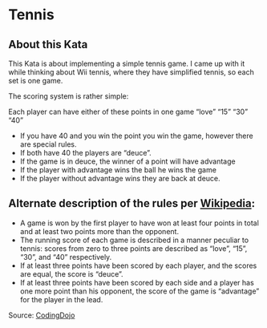 # Tennis

## About this Kata

This Kata is about implementing a simple tennis game. I came up with it while thinking about Wii tennis, where they have simplified tennis, so each set is one game.

The scoring system is rather simple:

Each player can have either of these points in one game “love” “15” “30” “40”
- If you have 40 and you win the point you win the game, however there are special rules.
- If both have 40 the players are “deuce”.
- If the game is in deuce, the winner of a point will have advantage
- If the player with advantage wins the ball he wins the game
- If the player without advantage wins they are back at deuce.

Alternate description of the rules per [Wikipedia](http://en.wikipedia.org/wiki/Tennis#Scoring):
- 
- A game is won by the first player to have won at least four points in total and at least two points more than the opponent.
- The running score of each game is described in a manner peculiar to tennis: scores from zero to three points are described as “love”, “15”, “30”, and “40” respectively.
- If at least three points have been scored by each player, and the scores are equal, the score is “deuce”.
- If at least three points have been scored by each side and a player has one more point than his opponent, the score of the game is “advantage” for the player in the lead.

Source: [CodingDojo](https://codingdojo.org/kata/Tennis/)